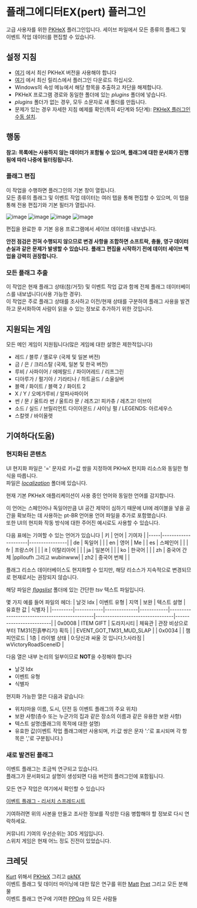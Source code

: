 # 플래그에디터EX(pert) 플러그인
고급 사용자를 위한 [PKHeX](https://github.com/kwsch/PKHeX) 플러그인입니다.
세이브 파일에서 모든 종류의 플래그 및 이벤트 작업 데이터를 편집할 수 있습니다.

## 설정 지침
- [여기](https://projectpokemon.org/pkhex/) 에서 최신 PKHeX 버전을 사용해야 합니다
- [여기](https://github.com/fattard/FlagsEditorEXPlugin/releases/latest) 에서 최신 릴리스에서 플러그인 다운로드 하십시오.
- Windows의 속성 메뉴에서 해당 항목을 추출하고 차단을 해제합니다.
- PKHeX 프로그램 경로와 동일한 폴더에 있는 *plugins* 폴더에 넣습니다.
- *plugins* 폴더가 없는 경우, 모두 소문자로 새 폴더를 만듭니다.
- 문제가 있는 경우 자세한 지침 예제를 확인(특히 4단계와 5단계): [PKHeX 플러그인 수동 설치](https://github.com/architdate/PKHeX-Plugins/wiki/Installing-PKHeX-Plugins#manual-installation-or-installing-older-releases).

## 행동

**참고: 목록에는 사용하지 않는 데이터가 포함될 수 있으며, 플래그에 대한 문서화가 진행됨에 따라 나중에 필터링됩니다.**  

### 플래그 편집

이 작업을 수행하면 플러그인의 기본 창이 열립니다.  
모든 종류의 플래그 및 이벤트 작업 데이터는 여러 탭을 통해 편집할 수 있으며, 이 탭을 통해 전용 편집기와 기본 필터가 열립니다.  

![image](https://github.com/fattard/FlagsEditorEXPlugin/assets/1159052/bdc96090-d506-49b6-9c21-3283a999a0bf)
![image](https://github.com/fattard/FlagsEditorEXPlugin/assets/1159052/5d7ccace-e6de-4a54-9a08-f39d2458c1ee)
![image](https://github.com/fattard/FlagsEditorEXPlugin/assets/1159052/5aff3825-be2f-4f3d-aee2-489a599eb354)
![image](https://github.com/fattard/FlagsEditorEXPlugin/assets/1159052/640c5696-6939-4ba6-8d7a-23d40264bc68)

편집을 완료한 후 기본 응용 프로그램에서 세이브 데이터를 내보냅니다.

**안전 점검은 전혀 수행되지 않으므로 변경 사항을 조합하면 소프트락, 충돌, 영구 데이터 손실과 같은 문제가 발생할 수 있습니다.**
**플래그 편집을 시작하기 전에 데이터 세이브 백업을 강력히 권장합니다.**

### 모든 플래그 추출

이 작업은 현재 플래그 상태(참/거짓) 및 이벤트 작업 값과 함께 전체 플래그 데이터베이스를 내보냅니다(사용 가능한 경우).  
이 작업은 주로 플래그 상태를 조사하고 이전/현재 상태를 구분하여 플래그 사용을 발견하고 문서화하여 사람이 읽을 수 있는 정보로 추가하기 위한 것입니다.  

## 지원되는 게임
모든 메인 게임이 지원됩니다(많은 게임에 대한 설명은 제한적입니다)

- 레드 / 블루 / 옐로우 (국제 및 일본 버전)
- 금 / 은 / 크리스탈 (국제, 일본 및 한국 버전)
- 루비 / 사파이어 / 에메랄드 / 파이어레드 / 리프그린
- 디아루가 / 펄기아 / 기라티나 / 하트골드 / 소울실버
- 블랙 / 화이트 / 블랙 2 / 화이트 2
- X / Y / 오메가루비 / 알파사파이어
- 썬 / 문 / 울트라 썬 / 울트라 문 / 레츠고! 피카츄 / 레츠고! 이브이
- 소드 / 실드 / 브릴리언트 다이아몬드 / 샤이닝 펄 / LEGENDS: 아르세우스
- 스칼렛 / 바이올렛

## 기여하다(도움)

### 현지화된 콘텐츠

UI 현지화 파일은 '=' 문자로 키=값 쌍을 지정하여 PKHeX 현지화 리소스와 동일한 형식을 따릅니다.  
파일은 [_localization_](/localization) 폴더에 있습니다.

현재 기본 PKHeX 애플리케이션이 사용 중인 언어와 동일한 언어를 감지합니다.

이 언어는 스페인어나 독일어만큼 UI 공간 제약이 심하기 때문에 UI에 레이블을 넣을 공간을 확보하는 데 사용하는 pt-BR 언어용 언어 파일을 추가로 포함했습니다.  
또한 UI의 현지화 작동 방식에 대한 주어진 예시로도 사용할 수 있습니다.

다음 표에는 기여할 수 있는 언어가 있습니다
| 키  | 언어                 | 기여자   |
|-----|---------------------|----------------|
| de  | 독일어              |                |
| en  | 영어              | Me             |
| es  | 스페인어           |                |
| fr  | 프랑스어           |                |
| it  | 이탈리아어           |                |
| ja  | 일본어              |                |
| ko  | 한국어              |                |
| zh  | 중국어 간체       |pplloufh 그리고 wubinwww|
| zh2 | 중국어 번체       |                |

플래그 리소스 데이터베이스도 현지화할 수 있지만, 해당 리소스가 지속적으로 변경되므로 현재로서는 권장되지 않습니다.

해당 파일은 [_flagslist_](/flagslist) 폴더에 있는 간단한 _tsv_ 텍스트 파일입니다.

몇 가지 예를 들어 파일의 헤더:
| 날것 Idx | 이벤트 유형 | 지역        | 보완        | 텍스트 설명                                   | 유효한 값                        | 식별자                  |
|---------|------------|--------------|------------|----------------------------------------------|---------------------------------|-------------------------|
| 0x0008  | ITEM GIFT  | 도라지시티   | 체육관     | 관장 비상으로부터 TM31(진흙뿌리기) 획득         |                                 | EVENT_GOT_TM31_MUD_SLAP |
| 0x0034  |             | 챔피언로드   | 1층        | 라이벌 상태                                  | 0:당신과 싸울 것 입니다,1:사라짐   | wVictoryRoadSceneID     |

다음 열은 내부 논리의 일부이므로 **NOT**을 수정해야 합니다
- 날것 Idx
- 이벤트 유형
- 식별자

현지화 가능한 열은 다음과 같습니다:
- 위치(마을 이름, 도시, 던전 등 이벤트 플래그의 주요 위치)
- 보완 사항(층수 또는 누군가의 집과 같은 장소의 이름과 같은 유용한 보완 사항)
- 텍스트 설명(플래그의 목적에 대한 설명)
- 유효한 값(이벤트 작업 플래그에만 사용되며, 키:값 쌍은 문자 ':'로 표시되며 각 항목은 ','로 구분됩니다.)

### 새로 발견된 플래그

이벤트 플래그는 조금씩 연구되고 있습니다.  
플래그가 문서화되고 설명이 생성되면 다음 버전의 플러그인에 포함됩니다.

모든 연구 작업은 여기에서 확인할 수 있습니다

[이벤트 플래그 - 리서치 스프레드시트](https://docs.google.com/spreadsheets/d/1PkY3AVafdOEqKiD_TzD4hTDRvf39ad-eI7e4JylyVII/copy)

기여하려면 위의 사본을 만들고 조사한 정보를 작성한 다음 병합해야 할 정보로 다시 연락하세요.

커뮤니티 기여의 우선순위는 3DS 게임입니다.  
스위치 게임은 현재 어느 정도 진전이 있었습니다.

## 크레딧

[Kurt](https://github.com/kwsch) 위해서 [PKHeX](https://github.com/kwsch/PKHeX) 그리고 [pkNX](https://github.com/kwsch/pkNX)  
이벤트 플래그 및 데이터 마이닝에 대한 많은 연구를 위한 [Matt](https://github.com/sora10pls)
[Pret](https://github.com/Pret) 그리고 모든 분해물  
이벤트 플래그 연구에 기여한 [PPOrg](https://projectpokemon.org) 의 모든 사람들
